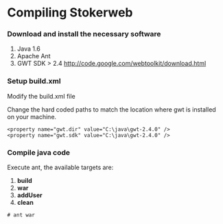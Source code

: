 # Compiling Stokerweb #

### Download and install the necessary software ###
  1. Java 1.6
  1. Apache Ant
  1. GWT SDK > 2.4 http://code.google.com/webtoolkit/download.html


### Setup build.xml ###
Modify the build.xml file

Change the hard coded paths to match the location where gwt is installed on your machine.
```
<property name="gwt.dir" value="C:\java\gwt-2.4.0" />
<property name="gwt.sdk" value="C:\java\gwt-2.4.0" />
```

### Compile java code ###

Execute ant, the available targets are:
  1. **build**
  1. **war**
  1. **addUser**
  1. **clean**
```
# ant war
```